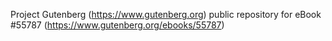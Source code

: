Project Gutenberg (https://www.gutenberg.org) public repository for
eBook #55787 (https://www.gutenberg.org/ebooks/55787)
